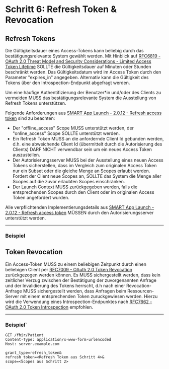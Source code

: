 # Schritt 6: Refresh Token & Revocation

## Refresh Tokens

Die Gültigkeitsdauer eines Access-Tokens kann beliebig durch das bestätigungsrelevante System gewählt werden. Mit Hinblick auf [RFC6819 - OAuth 2.0 Threat Model and Security Considerations - Limited Access Token Lifetime](https://datatracker.ietf.org/doc/html/rfc6819#section-3.1.2) SOLLTE die Gültigkeitsdauer auf Minuten oder Stunden beschränkt werden. Das Gültigkeitsdatum wird im Access Token durch den Parameter "expires_in" angegeben. Alternativ kann die Gültigkeit des Tokens über den Introspection-Endpunkt abgefragt werden.

Um eine häufige Authentifizierung der Benutzer*in und/oder des Clients zu vermeiden MUSS das bestätigungsrelevante System die Ausstellung von Refresh Tokens unterstützen.

Folgende Anforderungen aus [SMART App Launch - 2.0.12 - Refresh access token](https://hl7.org/fhir/smart-app-launch/STU2/app-launch.html#refresh-access-token) sind zu beachten:

- Der "offline_access" Scope MUSS unterstützt werden, der "online_access" Scope SOLLTE unterstützt werden.
- Ein Refresh Token MUSS an die anfordernde Client Id gebunden werden, d.h. eine abweichende Client Id (übermittelt durch die Autorisierung des Clients) DARF NICHT verwendbar sein um ein neues Access Token auszustellen.
- Der Autorisierungsserver MUSS bei der Ausstellung eines neuen Access Tokens sicherstellen, dass im Vergleich zum originalen Access Token nur ein Subset oder die gleiche Menge an Scopes erlaubt werden. Fordert der Client neue Scopes an, SOLLTE das System die Menge aller Scopes auf die zuvor erlaubten Scopes einschränken.
- Der Launch Context MUSS zurückgegeben werden, falls die entsprechenden Scopes durch den Client oder im originalen Access Token angefordert wurden.

Alle verpflichtenden Implementierungsdetails aus [SMART App Launch - 2.0.12 - Refresh access token](https://hl7.org/fhir/smart-app-launch/STU2/app-launch.html#refresh-access-token) MÜSSEN durch den Autorisierungsserver unterstützt werden.

----

### Beispiel

## Token Revocation

Ein Access-Token MUSS zu einem beliebigen Zeitpunkt durch einen beliebigen Client per [RFC7009 - OAuth 2.0 Token Revocation](https://datatracker.ietf.org/doc/html/rfc7009) zurückgezogen werden können.
Es MUSS sichergestellt werden, dass kein zeitlicher Verzug zwischen der Bestätigung der zuvorgenannten Anfrage und der Invalidierung des Tokens herrscht, d.h nach einer Revocation-Anfrage MUSS sichergestellt werden, dass Anfragen beim Ressourcen-Server mit einem entsprechenden Token zuruckgewiesen werden. Hierzu wird die Verwendung eines Introspection-Endpunktes nach [RFC7662 - OAuth 2.0 Token Introspection](https://datatracker.ietf.org/doc/html/rfc7662) empfohlen.

----

### Beispiel`
```
GET /fhir/Patient
Content-Type: application/x-www-form-urlencoded
Host: server.example.com

grant_type=refresh_token&
refresh_token=<Refresh Token aus Schritt 4>&
scope=<Scopes aus Schritt 2>
```